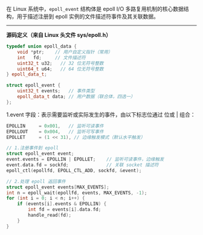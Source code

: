 在 Linux 系统中，`epoll_event` 结构体是 epoll I/O 多路复用机制的核心数据结构，用于描述注册到 epoll 实例的文件描述符事件及其关联数据。

---

<strong>
源码定义（来自 Linux 头文件 sys/epoll.h）
</strong>

```c++
typedef union epoll_data {
    void *ptr;    // 用户自定义指针（常用）
    int   fd;     // 文件描述符
    uint32_t u32;   // 32 位无符号整数
    uint64_t u64;   // 64 位无符号整数
} epoll_data_t;

struct epoll_event {
    uint32_t events;   // 事件类型
    epoll_data_t data; // 用户数据（联合体，四选一）
};
```

<p>
1.event 字段：表示需要监听或实际发生的事件，由以下标志位通过 位或 | 组合：
</p>

```c
EPOLLIN     = 0x001,   // 监听可读事件
EPOLLOUT    = 0x004,   // 监听可写事件
EPOLLET     = (1 << 31), // 边缘触发模式（默认水平触发）

// 1.注册事件到 epoll
struct epoll_event event;
event.events = EPOLLIN | EPOLLET;    // 监听可读事件，边缘触发
event.data.fd = sockfd;              // 关联 socket 描述符
epoll_ctl(epollfd, EPOLL_CTL_ADD, sockfd, &event);

// 2.处理 epoll 返回事件
struct epoll_event events[MAX_EVENTS];
int n = epoll_wait(epollfd, events, MAX_EVENTS, -1);
for (int i = 0; i < n; i++) {
    if (events[i].events & EPOLLIN) {
        int fd = events[i].data.fd;
        handle_read(fd);
    }
}
```